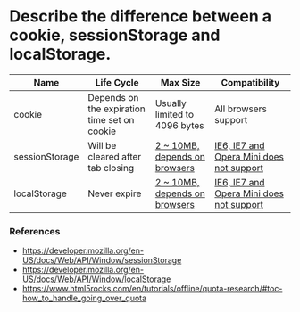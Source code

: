 # Describe the difference between a cookie, sessionStorage and localStorage.

| Name | Life Cycle | Max Size | Compatibility |
| --- | --- | --- | --- |
| cookie | Depends on the expiration time set on cookie | Usually limited to 4096 bytes | All browsers support |
| sessionStorage | Will be cleared after tab closing | [2 ~ 10MB, depends on browsers](https://www.html5rocks.com/en/tutorials/offline/quota-research/#toc-how_to_handle_going_over_quota) | [IE6, IE7 and Opera Mini does not support](https://caniuse.com/#search=sessionStorage) |
| localStorage | Never expire | [2 ~ 10MB, depends on browsers](https://www.html5rocks.com/en/tutorials/offline/quota-research/#toc-how_to_handle_going_over_quota) | [IE6, IE7 and Opera Mini does not support](https://caniuse.com/#search=localStorage) |

### References
 - https://developer.mozilla.org/en-US/docs/Web/API/Window/sessionStorage
 - https://developer.mozilla.org/en-US/docs/Web/API/Window/localStorage
 - https://www.html5rocks.com/en/tutorials/offline/quota-research/#toc-how_to_handle_going_over_quota
